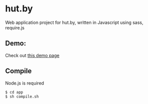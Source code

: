 hut.by
======

Web application project for hut.by, written in Javascript using sass, require.js

Demo:
-----
Check out [this demo page](http://hut.by/hut.by/)

Compile
-------
 Node.js is required
 
    $ cd app
    $ sh compile.sh